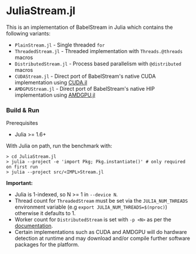 JuliaStream.jl
==============

This is an implementation of BabelStream in Julia which contains the following variants:

 * `PlainStream.jl` - Single threaded `for`
 * `ThreadedStream.jl` - Threaded implementation with `Threads.@threads` macros
 * `DistributedStream.jl` - Process based parallelism with `@distributed` macros
 * `CUDAStream.jl` - Direct port of BabelStream's native CUDA implementation using [CUDA.jl](https://github.com/JuliaGPU/CUDA.jl)
 * `AMDGPUStream.jl` - Direct port of BabelStream's native HIP implementation using [AMDGPU.jl](https://github.com/JuliaGPU/AMDGPU.jl)

### Build & Run

Prerequisites

 * Julia >= 1.6+

With Julia on path, run the benchmark with:

```shell
> cd JuliaStream.jl
> julia --project -e 'import Pkg; Pkg.instantiate()' # only required on first run
> julia --project src/<IMPL>Stream.jl
```

**Important:**
 * Julia is 1-indexed, so N >= 1 in `--device N`.
 * Thread count for `ThreadedStream` must be set via the `JULIA_NUM_THREADS` environment variable (e.g `export JULIA_NUM_THREADS=$(nproc)`) otherwise it defaults to 1.
 * Worker count for `DistributedStream` is set with `-p <N>` as per the [documentation](https://docs.julialang.org/en/v1/manual/distributed-computing).
 * Certain implementations such as CUDA and AMDGPU will do hardware detection at runtime and may download and/or compile further software packages for the platform.
